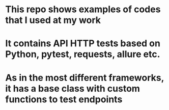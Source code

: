 # This repo shows examples of codes that I used at my work
# It contains API HTTP tests based on Python, pytest, requests, allure etc.
# As in the most different frameworks, it has a base class with custom functions to test endpoints
